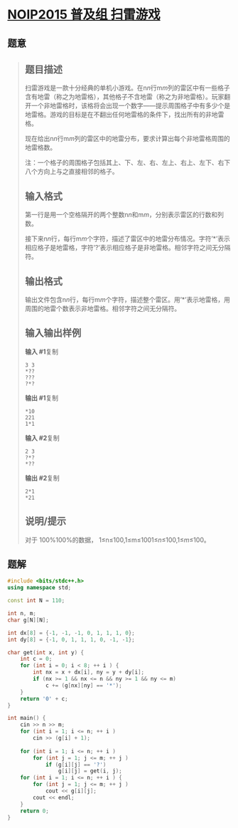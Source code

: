 #  [NOIP2015 普及组 扫雷游戏](https://www.luogu.com.cn/problem/P2670)

## 题意

>   ## 题目描述
>
>   扫雷游戏是一款十分经典的单机小游戏。在n*n*行m*m*列的雷区中有一些格子含有地雷（称之为地雷格），其他格子不含地雷（称之为非地雷格）。玩家翻开一个非地雷格时，该格将会出现一个数字——提示周围格子中有多少个是地雷格。游戏的目标是在不翻出任何地雷格的条件下，找出所有的非地雷格。
>
>   现在给出n*n*行m*m*列的雷区中的地雷分布，要求计算出每个非地雷格周围的地雷格数。
>
>   注：一个格子的周围格子包括其上、下、左、右、左上、右上、左下、右下八个方向上与之直接相邻的格子。
>
>   ## 输入格式
>
>   第一行是用一个空格隔开的两个整数n*n*和m*m*，分别表示雷区的行数和列数。
>
>   接下来n*n*行，每行m*m*个字符，描述了雷区中的地雷分布情况。字符’*’表示相应格子是地雷格，字符’?’表示相应格子是非地雷格。相邻字符之间无分隔符。
>
>   ## 输出格式
>
>   输出文件包含n*n*行，每行m*m*个字符，描述整个雷区。用’*’表示地雷格，用周围的地雷个数表示非地雷格。相邻字符之间无分隔符。
>
>   ## 输入输出样例
>
>   **输入 #1**复制
>
>   ```
>   3 3
>   *??
>   ???
>   ?*?
>   ```
>
>   **输出 #1**复制
>
>   ```
>   *10
>   221
>   1*1
>   ```
>
>   **输入 #2**复制
>
>   ```
>   2 3
>   ?*?
>   *??
>   ```
>
>   **输出 #2**复制
>
>   ```
>   2*1
>   *21
>   ```
>
>   ## 说明/提示
>
>   对于 100%100%的数据， 1≤n≤100,1≤m≤1001≤*n*≤100,1≤*m*≤100。

## 题解



```c++
#include <bits/stdc++.h>
using namespace std;

const int N = 110;

int n, m;
char g[N][N];

int dx[8] = {-1, -1, -1, 0, 1, 1, 1, 0};
int dy[8] = {-1, 0, 1, 1, 1, 0, -1, -1};

char get(int x, int y) {
    int c = 0;
    for (int i = 0; i < 8; ++ i ) {
        int nx = x + dx[i], ny = y + dy[i];
        if (nx >= 1 && nx <= n && ny >= 1 && ny <= m)
            c += (g[nx][ny] == '*');
    }
    return '0' + c;
}

int main() {
    cin >> n >> m;
    for (int i = 1; i <= n; ++ i )
        cin >> (g[i] + 1);
    
    for (int i = 1; i <= n; ++ i )
        for (int j = 1; j <= m; ++ j )
            if (g[i][j] == '?')
                g[i][j] = get(i, j);
    for (int i = 1; i <= n; ++ i ) {
        for (int j = 1; j <= m; ++ j )
            cout << g[i][j];
        cout << endl;
    }
    return 0;
}
```



```python3

```

